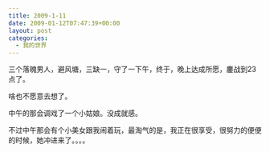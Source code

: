 ```yaml
---
title: 2009-1-11
date: 2009-01-12T07:47:39+00:00
layout: post
categories:
  - 我的世界
---
```

三个落魄男人，避风塘，三缺一，守了一下午，终于，晚上达成所愿，鏖战到23点了。

啥也不愿意去想了。

中午的那会调戏了一个小姑娘。没成就感。

不过中午那会有个小美女跟我闹着玩，最淘气的是，我正在很享受，很努力的便便的时候，她冲进来了。。。。